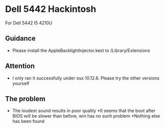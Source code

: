 # Dell 5442 Hackintosh

For Dell 5442 I5 4210U


## Guidance

* Please install the AppleBacklightInjector.kext to /Library/Extensions

## Attention

* I only ran it successfully under osx 10.12.6. Please try the other versions yourself

## The problem

* The loudest sound results in poor quality
*It seems that the boot after BIOS will be slower than before, win has no such problem
*Nothing else has been found
